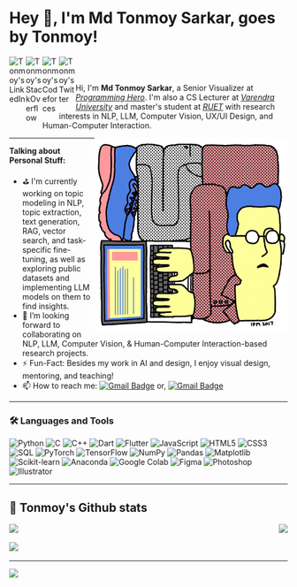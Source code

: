 # Hey 👋, I'm **Md Tonmoy Sarkar**, goes by **Tonmoy**!

<a href="https://www.linkedin.com/in/tonmoy-sarkar/">
  <img align="left" alt="Tonmoy's LinkedIn" width="30px" src="https://uxwing.com/wp-content/themes/uxwing/download/brands-and-social-media/linkedin-app-icon.svg" />
</a>
<a href="https://stackoverflow.com/users/10683827/tonmoy-sarkar">
  <img align="left" alt="Tonmoy's StackOverflow" width="30px" src="https://img.icons8.com/ios-filled/50/F58025/stackoverflow.png" />
</a>
<a href="https://codeforces.com/profile/tonmoyshuvro">
  <img align="left" alt="Tonmoy's Codeforces" width="30px" src="https://img.icons8.com/?size=100&id=jldAN67IAsrW&format=png&color=000000" />
</a>
<a href="https://x.com/tonmoyshuvro">
  <img align="left" alt="Tonmoy's Twitter" width="30px" src="https://uxwing.com/wp-content/themes/uxwing/download/brands-and-social-media/x-social-media-logo-icon.svg" />
</a>

<br />
<br />

Hi, I'm **Md Tonmoy Sarkar**, a Senior Visualizer at *[Programming Hero](https://www.programming-hero.com/)*. I'm also a CS Lecturer at *[Varendra University](https://www.vu.edu.bd/)* and master's student at  *[RUET](https://www.ruet.ac.bd/)* with research interests in NLP, LLM, Computer Vision, UX/UI Design, and Human-Computer Interaction. 

  <img align="right" alt="GIF" width="350px" src="https://raw.githubusercontent.com/tonmoyshuvro/tonmoyshuvro/refs/heads/main/talking%20social%20media%20GIF%20by%20hi__bred.gif" />

---
**Talking about Personal Stuff:**

- ⛳️ I'm currently working on topic modeling in NLP, topic extraction, text generation, RAG, vector search, and task-specific fine-tuning, as well as exploring public datasets and implementing LLM models on them to find insights.
- 🤝 I’m looking forward to collaborating on NLP, LLM, Computer Vision, & Human-Computer Interaction-based research projects.
- ⚡️ Fun-Fact: Besides my work in AI and design, I enjoy visual design, mentoring, and teaching!
- 📫 How to reach me: 
[![Gmail Badge](https://img.shields.io/badge/-tonmoycse98@gmail.com-c14438?style=flat-square&logo=Gmail&logoColor=white&link=mailto:tonmoycse98@gmail.com)](mailto:tonmoycse98@gmail.com) or, [![Gmail Badge](https://img.shields.io/badge/-tonmoy@vu.edu.bd-c14438?style=flat-square&logo=Gmail&logoColor=white&link=mailto:tonmoy@vu.edu.bd)](mailto:tonmoy@vu.edu.bd)

---

### 🛠️ Languages and Tools

<p align="left">
  <!-- Languages -->
  <img src="https://cdn.jsdelivr.net/gh/devicons/devicon/icons/python/python-original.svg" height="40" alt="Python"/>
  <img src="https://cdn.jsdelivr.net/gh/devicons/devicon/icons/c/c-original.svg" height="40" alt="C"/>
  <img src="https://cdn.jsdelivr.net/gh/devicons/devicon/icons/cplusplus/cplusplus-original.svg" height="40" alt="C++"/>
  <img src="https://cdn.jsdelivr.net/gh/devicons/devicon/icons/dart/dart-original.svg" height="40" alt="Dart"/>
  <img src="https://cdn.jsdelivr.net/gh/devicons/devicon/icons/flutter/flutter-original.svg" height="40" alt="Flutter"/>
  <img src="https://cdn.jsdelivr.net/gh/devicons/devicon/icons/javascript/javascript-original.svg" height="40" alt="JavaScript"/>
  <img src="https://cdn.jsdelivr.net/gh/devicons/devicon/icons/html5/html5-original.svg" height="40" alt="HTML5"/>
  <img src="https://cdn.jsdelivr.net/gh/devicons/devicon/icons/css3/css3-original.svg" height="40" alt="CSS3"/>
  <img src="https://cdn.jsdelivr.net/gh/devicons/devicon/icons/mysql/mysql-original.svg" height="40" alt="SQL"/>
  
  <!-- Data Science / ML -->
  <img src="https://cdn.jsdelivr.net/gh/devicons/devicon/icons/pytorch/pytorch-original.svg" height="40" alt="PyTorch"/>
  <img src="https://cdn.jsdelivr.net/gh/devicons/devicon/icons/tensorflow/tensorflow-original.svg" height="40" alt="TensorFlow"/>
  <img src="https://cdn.jsdelivr.net/gh/devicons/devicon/icons/numpy/numpy-original.svg" height="40" alt="NumPy"/>
  <img src="https://cdn.jsdelivr.net/gh/devicons/devicon/icons/pandas/pandas-original.svg" height="40" alt="Pandas"/>
  <img src="https://cdn.jsdelivr.net/gh/devicons/devicon/icons/matplotlib/matplotlib-original.svg" height="40" alt="Matplotlib"/>
  <img src="https://cdn.jsdelivr.net/gh/devicons/devicon/icons/scikitlearn/scikitlearn-original.svg" height="40" alt="Scikit-learn"/>

  <!-- Tools / IDEs -->
  <img src="https://cdn.jsdelivr.net/gh/devicons/devicon/icons/anaconda/anaconda-original.svg" height="40" alt="Anaconda"/>
  <img src="https://cdn.jsdelivr.net/gh/devicons/devicon/icons/googlecloud/googlecloud-original.svg" height="40" alt="Google Colab"/>

  <!-- UI / Design -->
  <img src="https://cdn.jsdelivr.net/gh/devicons/devicon/icons/figma/figma-original.svg" height="40" alt="Figma"/>
  <img src="https://uxwing.com/wp-content/themes/uxwing/download/brands-and-social-media/adobe-photoshop-icon.svg" height="40" alt="Photoshop"/>
  <img src="https://uxwing.com/wp-content/themes/uxwing/download/brands-and-social-media/adobe-illustrator-icon.svg" height="40" alt="Illustrator"/>
</p>



---
## 🎯 Tonmoy's Github stats
<p align="right">
<img align="left" src="https://github-readme-stats.vercel.app/api?username=TonmoySarkar&theme=tokyonight&show_icons=true" />

<img  float="right" src="https://github-readme-stats.vercel.app/api/top-langs/?username=TonmoySarkar&theme=tokyonight&show_icons=true" />

</p>

![](https://github-readme-streak-stats.herokuapp.com/?user=TonmoySarkar&theme=blue-green&hide_border=false)<br/>

---
[![](https://visitcount.itsvg.in/api?id=TonmoySarkar&label=Profile%20Views&color=4&icon=0&pretty=true)](https://visitcount.itsvg.in)
